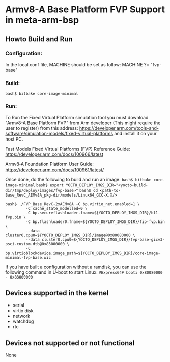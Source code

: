 # Armv8-A Base Platform FVP Support in meta-arm-bsp

## Howto Build and Run

### Configuration:
In the local.conf file, MACHINE should be set as follow:
MACHINE ?= "fvp-base"

### Build:
```bash$ bitbake core-image-minimal```

### Run:
To Run the Fixed Virtual Platform simulation tool you must download "Armv8-A
Base Platform FVP" from Arm developer (This might require the user to
register) from this address:
https://developer.arm.com/tools-and-software/simulation-models/fixed-virtual-platforms
and install it on your host PC.

Fast Models Fixed Virtual Platforms (FVP) Reference Guide:
https://developer.arm.com/docs/100966/latest

Armv8‑A Foundation Platform User Guide:
https://developer.arm.com/docs/100961/latest/


Once done, do the following to build and run an image:
```bash$ bitbake core-image-minimal```
```bash$ export YOCTO_DEPLOY_IMGS_DIR="<yocto-build-dir/tmp/deploy/images/fvp-base>"```
```bash$ cd <path-to-Base_RevC_AEMv8A_pkg-dir/models/Linux64_GCC-X.X/>```
```
bash$ ./FVP_Base_RevC-2xAEMv8A -C bp.virtio_net.enabled=1 \
         -C cache_state_modelled=0 \
         -C bp.secureflashloader.fname=${YOCTO_DEPLOY_IMGS_DIR}/bl1-fvp.bin \
         -C bp.flashloader0.fname=${YOCTO_DEPLOY_IMGS_DIR}/fip-fvp.bin \
         --data cluster0.cpu0=${YOCTO_DEPLOY_IMGS_DIR}/Image@0x80080000 \
         --data cluster0.cpu0=${YOCTO_DEPLOY_IMGS_DIR}/fvp-base-gicv3-psci-custom.dtb@0x83000000 \
         -C bp.virtioblockdevice.image_path=${YOCTO_DEPLOY_IMGS_DIR}/core-image-minimal-fvp-base.wic
```


If you have built a configuration without a ramdisk, you can use the following
command in U-boot to start Linux:
```VExpress64# booti 0x80080000 - 0x83000000```

## Devices supported in the kernel
- serial
- virtio disk
- network
- watchdog
- rtc

## Devices not supported or not functional
None
